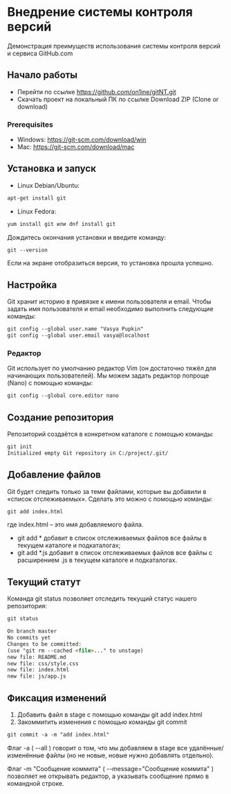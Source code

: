 # Внедрение системы контроля версий

Демонстрация преимуществ использования системы контроля версий и сервиса GitHub.com

## Начало работы
* Перейти по ссылке https://github.com/on1ine/gitNT.git
* Скачать проект на локальный ПК по ссылке Download ZIP (Clone or download)

### Prerequisites

* Windows: https://git-scm.com/download/win
* Mac: https://git-scm.com/download/mac

## Установка и запуск

* Linux Debian/Ubuntu:
```html
apt-get install git
```
* Linux Fedora: 
```html
yum install git или dnf install git
```
Дождитесь окончания установки и введите команду:
```html
git --version
```
Если на экране отобразиться версия, то установка прошла успешно.

## Настройка 

Git хранит историю в привязке к имени пользователя и email.
Чтобы задать имя пользователя и email необходимо выполнить
следующие команды:
```html
git config --global user.name "Vasya Pupkin"
git config --global user.email vasya@localhost
```

### Редактор
Git использует по умолчанию редактор Vim (он достаточно тяжёл для
начинающих пользователей).
Мы можем задать редактор попроще (Nano) с помощью команды:
```html
git config --global core.editor nano
```

## Создание репозитория 
Репозиторий создаётся в конкретном каталоге с помощью команды:
```html
git init
Initialized empty Git repository in C:/project/.git/
```

## Добавление файлов
Git будет следить только за теми файлами, которые вы добавили в «список
отслеживаемых».
Cделать это можно с помощью команды:
```html
git add index.html
```
где index.html – это имя добавляемого файла.
* git add * добавит в список отслеживаемых файлов все файлы в текущем каталоге и подкаталогах;
* git add *.js добавит в список отслеживаемых файлов все файлы с расширением .js в текущем каталоге и подкаталогах.

## Текущий статут
Команда git status позволяет отследить текущий статус нашего репозитория:
```html
git status

On branch master
No commits yet
Changes to be committed:
(use "git rm --cached <file>..." to unstage)
new file: README.md
new file: css/style.css
new file: index.html
new file: js/app.js
```

## Фиксация изменений
1. Добавить файл в stage с помощью команды git add index.html
2. Закоммитить изменения с помощью команды git commit
```html
git commit -a -m "add index.html"
```
Флаг -a ( --all ) говорит о том, что мы добавляем в stage все удалённые/изменённые файлы (но не новые, новые нужно добавлять отдельно).

Флаг -m "Сообщение коммита" ( --message="Сообщение
коммита" ) позволяет не открывать редактор, а указывать сообщение
прямо в командной строке.

